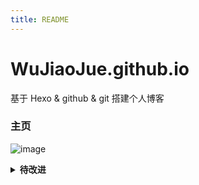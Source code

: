 ```yaml
---
title: README
---
```


# WuJiaoJue.github.io

基于 Hexo & github & git 搭建个人博客
### 主页
![image](https://user-images.githubusercontent.com/103944313/229297533-eabfc1ed-245c-4768-b7bd-0bd3685b2f0b.png)


<details>
<summary>
<b>待改进</b> 
</summary>

- 纯静态博客
- 未设置图床
- ~~未修改图片格式为.webp~~

</details>
